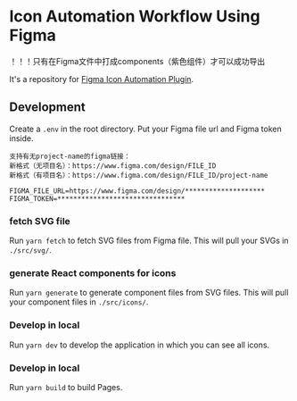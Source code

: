 # Icon Automation Workflow Using Figma

！！！只有在Figma文件中打成components（紫色组件）才可以成功导出

It's a repository for [Figma Icon Automation Plugin](https://github.com/leadream/figma-icon-automation).

## Development
Create a `.env` in the root directory. Put your Figma file url and Figma token inside.

```
支持有无project-name的figma链接：
新格式（无项目名）：https://www.figma.com/design/FILE_ID
新格式（有项目名）：https://www.figma.com/design/FILE_ID/project-name

FIGMA_FILE_URL=https://www.figma.com/design/********************
FIGMA_TOKEN=********************************
```

### fetch SVG file
Run `yarn fetch` to fetch SVG files from Figma file. This will pull your SVGs in `./src/svg/`.

### generate React components for icons
Run `yarn generate` to generate component files from SVG files. This will pull your component files in `./src/icons/`.

### Develop in local
Run `yarn dev` to develop the application in which you can see all icons.

### Develop in local
Run `yarn build` to build Pages.
